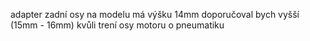 adapter zadní osy na modelu má výšku 14mm doporučoval bych vyšší (15mm - 16mm) kvůli trení osy motoru o pneumatiku
